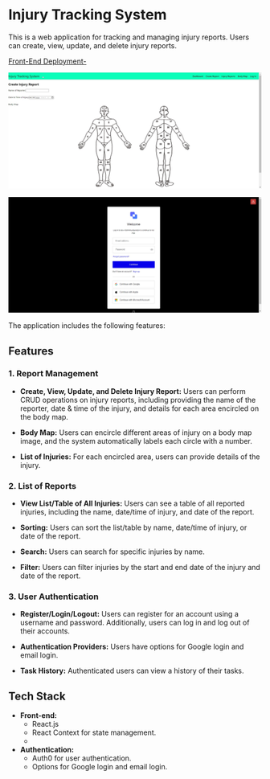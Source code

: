 # Injury Tracking System

This is a web application for tracking and managing injury reports. Users can create, view, update, and delete injury reports. 

[Front-End Deployment-](https://injurytracking.netlify.app/)

![Screenshot-](https://raw.githubusercontent.com/shivansh1507/InjuryTracking/master/Desktop/Lief/injury-tracking-system/Injury-tracking.jpg)

![Screenshot Login Page Auth0-](https://raw.githubusercontent.com/shivansh1507/InjuryTracking/master/Desktop/Lief/injury-tracking-system/Injury-tracking%20login.jpg)

The application includes the following features:


## Features

### 1. Report Management

- **Create, View, Update, and Delete Injury Report:**
  Users can perform CRUD operations on injury reports, including providing the name of the reporter, date & time of the injury, and details for each area encircled on the body map.

- **Body Map:**
  Users can encircle different areas of injury on a body map image, and the system automatically labels each circle with a number.

- **List of Injuries:**
  For each encircled area, users can provide details of the injury.

### 2. List of Reports

- **View List/Table of All Injuries:**
  Users can see a table of all reported injuries, including the name, date/time of injury, and date of the report.

- **Sorting:**
  Users can sort the list/table by name, date/time of injury, or date of the report.

- **Search:**
  Users can search for specific injuries by name.

- **Filter:**
  Users can filter injuries by the start and end date of the injury and date of the report.

### 3. User Authentication

- **Register/Login/Logout:**
  Users can register for an account using a username and password. Additionally, users can log in and log out of their accounts.

- **Authentication Providers:**
  Users have options for Google login and email login.

- **Task History:**
  Authenticated users can view a history of their tasks.

## Tech Stack

- **Front-end:**
  - React.js 
  - React Context for state management.
  - 
- **Authentication:**
  - Auth0 for user authentication.
  - Options for Google login and email login.
